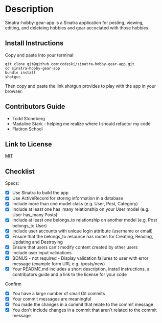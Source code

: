 # Description
Sinatra-hobby-gear-app is a Sinatra application for posting, viewing, editing, and deleteing hobbies and gear accociated with those hobbies.  

## Install Instructions
Copy and paste into your terminal
```
git clone git@github.com:codeski/sinatra-hobby-gear-app.git
cd sinatra-hobby-gear-app
bundle install
shotgun
```
Then copy and paste the link shotgun provides to play with the app in your browser. 

## Contributors Guide
- Todd Stoneberg
- Madaline Stark - helping me realize where I should refactor my code
- Flatiron School

## Link to License
[MIT](https://choosealicense.com/licenses/mit/)

## Checklist
Specs:
- [x] Use Sinatra to build the app
- [x] Use ActiveRecord for storing information in a database
- [x] Include more than one model class (e.g. User, Post, Category)
- [x] Include at least one has_many relationship on your User model (e.g. User has_many Posts)
- [x] Include at least one belongs_to relationship on another model (e.g. Post belongs_to User)
- [x] Include user accounts with unique login attribute (username or email)
- [x] Ensure that the belongs_to resource has routes for Creating, Reading, Updating and Destroying
- [x] Ensure that users can't modify content created by other users
- [x] Include user input validations
- [x] BONUS - not required - Display validation failures to user with error message (example form URL e.g. /posts/new)
- [x] Your README.md includes a short description, install instructions, a contributors guide and a link to the license for your code

Confirm
- [x] You have a large number of small Git commits
- [x] Your commit messages are meaningful
- [x] You made the changes in a commit that relate to the commit message
- [x] You don't include changes in a commit that aren't related to the commit message
